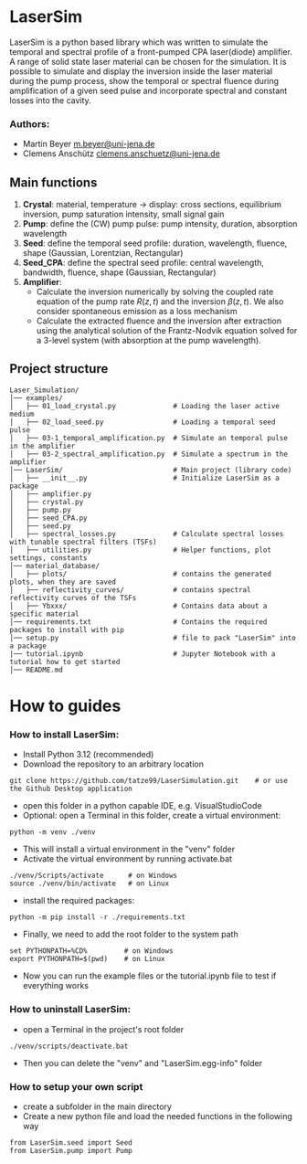 # LaserSim

LaserSim is a python based library which was written to simulate the temporal and spectral profile of a front-pumped CPA laser(diode) amplifier. A range of solid state laser material can be chosen for the simulation. It is possible to simulate and display the inversion inside the laser material during the pump process, show the temporal or spectral fluence during amplification of a given seed pulse and incorporate spectral and constant losses into the cavity.

### Authors: 
- Martin Beyer m.beyer@uni-jena.de
- Clemens Anschütz clemens.anschuetz@uni-jena.de


## Main functions
1. __Crystal__: material, temperature -> display: cross sections, equilibrium inversion, pump saturation intensity, small signal gain
2. __Pump__: define the (CW) pump pulse: pump intensity, duration, absorption wavelength
3. __Seed__: define the temporal seed profile: duration, wavelength, fluence, shape (Gaussian, Lorentzian, Rectangular)
4. __Seed_CPA__: define the spectral seed profile: central wavelength, bandwidth, fluence, shape (Gaussian, Rectangular)
5. __Amplifier__:
    - Calculate the inversion numerically by solving the coupled rate equation of the pump rate $R(z,t)$ and the inversion $\beta(z,t)$. We also consider spontaneous emission as a loss mechanism
    - Calculate the extracted fluence and the inversion after extraction using the analytical solution of the Frantz-Nodvik equation solved for a 3-level system (with absorption at the pump wavelength). 

## Project structure
```
Laser_Simulation/
│── examples/
│   ├── 01_load_crystal.py              # Loading the laser active medium
│   ├── 02_load_seed.py                 # Loading a temporal seed pulse
│   ├── 03-1_temporal_amplification.py  # Simulate an temporal pulse in the amplifier
│   ├── 03-2_spectral_amplification.py  # Simulate a spectrum in the amplifier 
│── LaserSim/                           # Main project (library code)
│   ├── __init__.py                     # Initialize LaserSim as a package
│   ├── amplifier.py
│   ├── crystal.py
│   ├── pump.py
│   ├── seed_CPA.py
│   ├── seed.py
│   ├── spectral_losses.py              # Calculate spectral losses with tunable spectral filters (TSFs)
│   ├── utilities.py                    # Helper functions, plot settings, constants
│── material_database/
│   ├── plots/                          # contains the generated plots, when they are saved
│   ├── reflectivity_curves/            # contains spectral reflectivity curves of the TSFs
│   ├── Ybxxx/                          # Contains data about a specific material
│── requirements.txt                    # Contains the required packages to install with pip
│── setup.py                            # file to pack "LaserSim" into a package
|── tutorial.ipynb                      # Jupyter Notebook with a tutorial how to get started
│── README.md
```

# How to guides

### How to install LaserSim:
- Install Python 3.12 (recommended)
- Download the repository to an arbitrary location
```
git clone https://github.com/tatze99/LaserSimulation.git    # or use the Github Desktop application
```
- open this folder in a python capable IDE, e.g. VisualStudioCode
- Optional: open a Terminal in this folder, create a virtual environment:
```
python -m venv ./venv
```
- This will install a virtual environment in the "venv" folder
- Activate the virtual environment by running activate.bat
```
./venv/Scripts/activate      # on Windows
source ./venv/bin/activate   # on Linux
```
- install the required packages:
```
python -m pip install -r ./requirements.txt
```
- Finally, we need to add the root folder to the system path
```
set PYTHONPATH=%CD%         # on Windows
export PYTHONPATH=$(pwd)    # on Linux
```
- Now you can run the example files or the tutorial.ipynb file to test if everything works

### How to uninstall LaserSim:
- open a Terminal in the project's root folder
```
./venv/scripts/deactivate.bat     
```
- Then you can delete the "venv" and "LaserSim.egg-info" folder

### How to setup your own script

- create a subfolder in the main directory
- Create a new python file and load the needed functions in the following way
```
from LaserSim.seed import Seed
from LaserSim.pump import Pump
```


